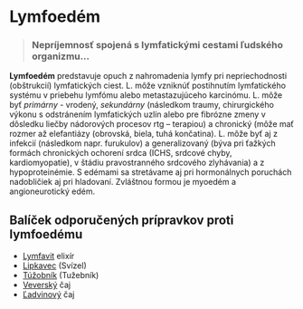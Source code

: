 Lymfoedém
=========


> ### Nepríjemnosť spojená s lymfatickými cestami ľudského organizmu…
> 
> 

**Lymfoedém** predstavuje opuch z nahromadenia lymfy pri nepriechodnosti
(obštrukcií) lymfatických ciest. L. môže vzniknúť postihnutím lymfatického
systému v priebehu lymfómu alebo metastazujúceho karcinómu.   L. môže byť
*primárny* - vrodený, *sekundárny* (následkom traumy, chirurgického výkonu s
odstránením lymfatických uzlín alebo pre fibrózne zmeny v dôsledku liečby
nádorových procesov rtg – terapiou) a chronický (môže mať rozmer až elefantiázy
(obrovská, biela, tuhá končatina).   L. môže byť aj z infekcií (následkom napr.
furukulov) a generalizovaný (býva pri ťažkých formách chronických ochorení srdca
(ICHS, srdcové chyby, kardiomyopatie), v štádiu pravostranného srdcového
zlyhávania) a z hypoproteinémie. S edémami sa stretávame aj pri hormonálnych
poruchách nadobličiek aj pri hladovaní. Zvláštnou formou je myoedém a
angioneurotický edém.

Balíček odporučených prípravkov proti lymfoedému
------------------------------------------------

* [Lymfavit](../elixiry/lymfavit) elixír
* [Lipkavec](../tinktury/lipkavec) (Svízel)
* [Túžobník](../tinktury/tuzobnik) (Tužebník)
* [Veverský](../caje/veversky) čaj
* [Ľadvinový](../caje/ladviny) čaj
